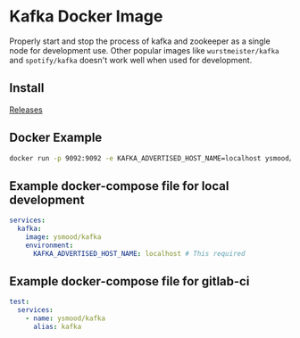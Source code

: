 
# Kafka Docker Image

Properly start and stop the process of kafka and zookeeper as a single node for development use.
Other popular images like `wurstmeister/kafka` and `spotify/kafka` doesn't work well when used for development.

## Install

[Releases](https://cloud.docker.com/u/ysmood/repository/docker/ysmood/kafka)

## Docker Example

```bash
docker run -p 9092:9092 -e KAFKA_ADVERTISED_HOST_NAME=localhost ysmood/kafka
```

## Example docker-compose file for local development

```yaml
services:
  kafka:
    image: ysmood/kafka
    environment:
      KAFKA_ADVERTISED_HOST_NAME: localhost # This required
```

## Example docker-compose file for gitlab-ci

```yaml
test:
  services:
    - name: ysmood/kafka
      alias: kafka
```
